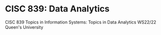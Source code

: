 # CISC 839: Data Analytics
 CISC 839 Topics in Information Systems: Topics in Data Analytics WS22/22  Queen's University
